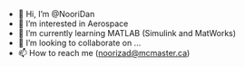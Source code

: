 - 👋 Hi, I’m @NooriDan
- 👀 I’m interested in Aerospace
- 🌱 I’m currently learning MATLAB (Simulink and MatWorks)
- 💞️ I’m looking to collaborate on ...
- 📫 How to reach me (noorizad@mcmaster.ca)

<!---
NooriDan/NooriDan is a ✨ special ✨ repository because its `README.md` (this file) appears on your GitHub profile.
You can click the Preview link to take a look at your changes.
--->
